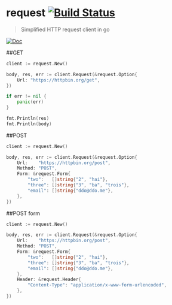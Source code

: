 # request [![Build Status][travis-img]][travis-url]
> Simplified HTTP request client in go

[![Doc][godoc-img]][godoc-url]

[travis-img]: https://img.shields.io/travis/ddo/request.svg?style=flat-square
[travis-url]: https://travis-ci.org/ddo/request

[godoc-img]: https://img.shields.io/badge/godoc-Reference-brightgreen.svg?style=flat-square
[godoc-url]: https://godoc.org/github.com/ddo/request

##GET

```go
client := request.New()

body, res, err := client.Request(&request.Option{
    Url: "https://httpbin.org/get",
})

if err != nil {
    panic(err)
}

fmt.Println(res)
fmt.Println(body)
```

##POST

```go
client := request.New()

body, res, err := client.Request(&request.Option{
    Url:    "https://httpbin.org/post",
    Method: "POST",
    Form: &request.Form{
        "two":   []string{"2", "hai"},
        "three": []string{"3", "ba", "trois"},
        "email": []string{"ddo@ddo.me"},
    },
})
```

##POST form

```go
client := request.New()

body, res, err := client.Request(&request.Option{
    Url:    "https://httpbin.org/post",
    Method: "POST",
    Form: &request.Form{
        "two":   []string{"2", "hai"},
        "three": []string{"3", "ba", "trois"},
        "email": []string{"ddo@ddo.me"},
    },
    Header: &request.Header{
        "Content-Type": "application/x-www-form-urlencoded",
    },
})
```